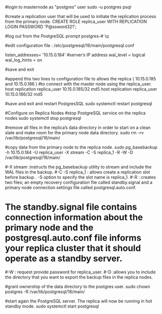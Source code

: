 #login to masternode as "postgres" user 
sudo -u postgres psql

#create a replication user that will be used to initiate the replication process from the primary node.
CREATE ROLE replica_user WITH REPLICATION LOGIN PASSWORD 'P@ssword321';

#log out from the PostgreSQL prompt
postgres-# \q

#edit configuration file : /etc/postgresql/16/main/postgresql.conf

listen_addresses= '10.15.0.184' #server’s IP address
wal_level = logical
wal_log_hints = on

#save and exit

#append this two lines to configuration file to allows the replica ( 10.15.0.185 and 10.15.0.186 )
#to connect with the master node using the replica_user.
host  replication   replica_user  10.15.0.185/32   md5
host  replication   replica_user  10.15.0.186/32   md5

#save and exit and restart PostgresSQL
sudo systemctl restart postgresql

#Configure on Replica Nodes
#stop PostgreSQL service on the replica nodes
sudo systemctl stop postgresql

#remove all files in the replica’s data directory in order to start on a clean slate and make room for the primary node data directory.
sudo rm -rv /var/lib/postgresql/16/main/

#copy data from the primary node to the replica node.
sudo pg_basebackup -h 10.15.0.184 -U replica_user -X stream -C -S replica_1  -R -W -D /var/lib/postgresql/16/main/

#-X stream :instructs the pg_basebackup utility to stream and include the WAL files in the backup.
#-C -S replica_1 : allows create a replication slot before backup . -S option to specify the slot name is replica_1.
#-R : creates two files; an empty recovery configuration file called standby.signal and a primary node connection settings file called postgresql.auto.conf.
# The standby.signal file contains connection information about the primary node and the postgresql.auto.conf file informs your replica cluster that it should operate as a standby server.
#-W : request provide password for replica_user.
#-D :allows you to include the directory that you want to export the backup files in the replica nodes.

#grant ownership of the data directory to the postgres user.
sudo chown postgres -R /var/lib/postgresql/16/main/

#start again the PostgreSQL server. The replica will now be running in hot standby mode.
sudo systemctl start postgresql
